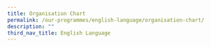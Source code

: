 ```yaml
---
title: Organisation Chart
permalink: /our-programmes/english-language/organisation-chart/
description: ""
third_nav_title: English Language
---
```

